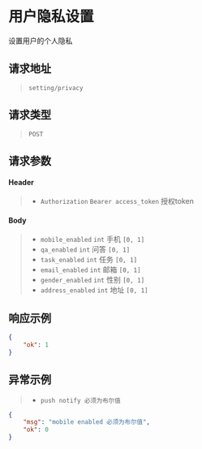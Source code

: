 # 用户隐私设置

设置用户的个人隐私

## 请求地址

> `setting/privacy`

## 请求类型

> `POST`

## 请求参数

#### Header

> - `Authorization` `Bearer access_token` 授权token

#### Body

> - `mobile_enabled` `int` 手机  `[0, 1]`
> - `qa_enabled` `int` 问答  `[0, 1]`
> - `task_enabled` `int` 任务  `[0, 1]`
> - `email_enabled` `int` 邮箱  `[0, 1]`
> - `gender_enabled` `int` 性别  `[0, 1]`
> - `address_enabled` `int` 地址  `[0, 1]`

## 响应示例

```json
{
    "ok": 1
}
```

## 异常示例

> - `push notify 必须为布尔值`

```json
{
    "msg": "mobile enabled 必须为布尔值",
    "ok": 0
}
```